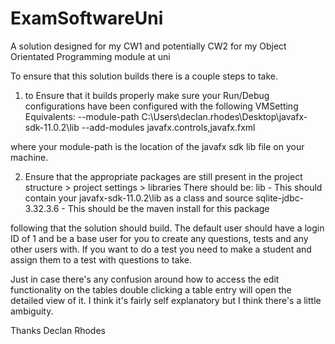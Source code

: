 # ExamSoftwareUni
A solution designed for my CW1 and potentially CW2 for my Object Orientated Programming module at uni

To ensure that this solution builds there is a couple steps to take. 

1. to Ensure that it builds properly make sure your Run/Debug configurations have been configured with the following VMSetting Equivalents:
--module-path
C:\Users\declan.rhodes\Desktop\javafx-sdk-11.0.2\lib 
--add-modules
javafx.controls,javafx.fxml

where your module-path is the location of the javafx sdk lib file on your machine. 

2. Ensure that the appropriate packages are still present in the project structure > project settings > libraries 
There should be:
	lib - This should contain your javafx-sdk-11.0.2\lib as a class and source
	sqlite-jdbc-3.32.3.6 - This should be the maven install for this package
	
following that the solution should build. The default user should have a login ID of 1 and be a base user for you to create any questions, tests and any other users with. If you want to do a test you need to make a student
and assign them to a test with questions to take. 

Just in case there's any confusion around how to access the edit functionality on the tables double clicking a table entry will open the detailed view of it. I think it's fairly self explanatory but I think there's a little ambiguity. 

Thanks 
Declan Rhodes
